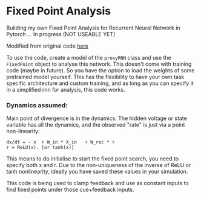 # Fixed Point Analysis

Building my own Fixed Point Analysis for Recurrent Neural Network in Pytorch ... In progress (NOT USEABLE YET)

Modified from original code [here](https://github.com/tripdancer0916/pytorch-fixed-point-analysis)

To use the code, create a model of the `proxyRNN` class and use the `FixedPoint` object to analyse this network. This doesn't come with training code (maybe in future). So you have the option to load the weights of some pretrained model yourself. 
This has the flexibility to have your own task specific architecture and custom training, and as long as you can specify it in a simplified rnn for analysis, this code works.

### Dynamics assumed:
Main point of divergence is in the dynamics:
The hidden voltage or state variable has all the dynamics, and the observed "rate" is just via a point non-linearity:
```
dx/dt = - x  + W_in * X_in   + W_rec * r
r = ReLU(x). [or tanh(x)]
```

This means to do initialise to start the fixed point search, you need to specify both x and r. Due to the non-uniqueness of the inverse of ReLU or tanh nonlinearity, ideally you have saved these values in your simulation.


This code is being used to clamp feedback and use as constant inputs to find fixed points under those cue+feedback inputs.
